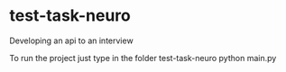 # test-task-neuro
Developing an api to an interview


To run the project just type in the folder test-task-neuro python main.py
